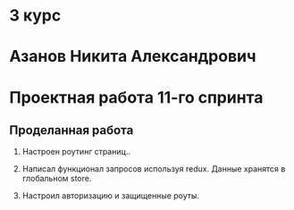# 3 курс
# Азанов Никита Александрович

# Проектная работа 11-го спринта

## Проделанная работа
    
1. Настроен роутинг страниц..

2. Написал функционал запросов используя redux. Данные хранятся в глобальном store.

3. Настроил авторизацию и защищенные роуты.

